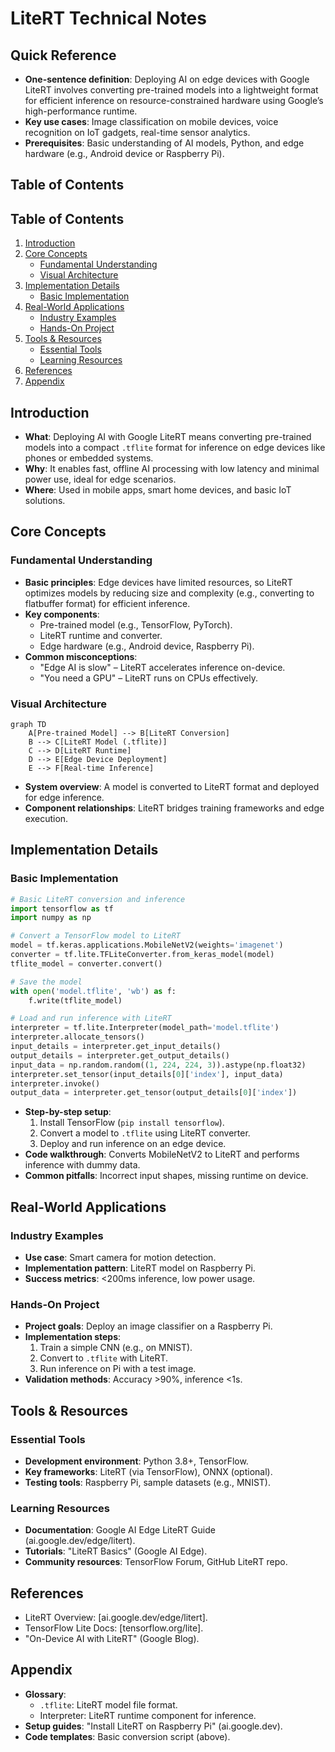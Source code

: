 # LiteRT Technical Notes  

<!-- [Image description: A rectangular diagram showing a simple edge device (e.g., Android phone or Raspberry Pi) receiving a pre-trained AI model optimized with Google LiteRT. Arrows indicate the flow from model training to LiteRT conversion and deployment, with labels for key steps like export and inference, set against a clean, technical background.] -->

## Quick Reference  
- **One-sentence definition**: Deploying AI on edge devices with Google LiteRT involves converting pre-trained models into a lightweight format for efficient inference on resource-constrained hardware using Google’s high-performance runtime.  
- **Key use cases**: Image classification on mobile devices, voice recognition on IoT gadgets, real-time sensor analytics.  
- **Prerequisites**: Basic understanding of AI models, Python, and edge hardware (e.g., Android device or Raspberry Pi).  

## Table of Contents  
## Table of Contents  
1. [Introduction](#introduction)  
2. [Core Concepts](#core-concepts)  
    - [Fundamental Understanding](#fundamental-understanding)  
    - [Visual Architecture](#visual-architecture)  
3. [Implementation Details](#implementation-details)  
    - [Basic Implementation](#basic-implementation)  
4. [Real-World Applications](#real-world-applications)  
    - [Industry Examples](#industry-examples)  
    - [Hands-On Project](#hands-on-project)  
5. [Tools & Resources](#tools--resources)  
    - [Essential Tools](#essential-tools)  
    - [Learning Resources](#learning-resources)  
6. [References](#references)  
7. [Appendix](#appendix)  

## Introduction  
- **What**: Deploying AI with Google LiteRT means converting pre-trained models into a compact `.tflite` format for inference on edge devices like phones or embedded systems.  
- **Why**: It enables fast, offline AI processing with low latency and minimal power use, ideal for edge scenarios.  
- **Where**: Used in mobile apps, smart home devices, and basic IoT solutions.  

## Core Concepts  
### Fundamental Understanding  
- **Basic principles**: Edge devices have limited resources, so LiteRT optimizes models by reducing size and complexity (e.g., converting to flatbuffer format) for efficient inference.  
- **Key components**:  
  - Pre-trained model (e.g., TensorFlow, PyTorch).  
  - LiteRT runtime and converter.  
  - Edge hardware (e.g., Android device, Raspberry Pi).  
- **Common misconceptions**:  
  - "Edge AI is slow" – LiteRT accelerates inference on-device.  
  - "You need a GPU" – LiteRT runs on CPUs effectively.  

### Visual Architecture  
```mermaid  
graph TD  
    A[Pre-trained Model] --> B[LiteRT Conversion]  
    B --> C[LiteRT Model (.tflite)]  
    C --> D[LiteRT Runtime]  
    D --> E[Edge Device Deployment]  
    E --> F[Real-time Inference]  
```  
- **System overview**: A model is converted to LiteRT format and deployed for edge inference.  
- **Component relationships**: LiteRT bridges training frameworks and edge execution.  

## Implementation Details  
### Basic Implementation  
```python  
# Basic LiteRT conversion and inference  
import tensorflow as tf  
import numpy as np  

# Convert a TensorFlow model to LiteRT  
model = tf.keras.applications.MobileNetV2(weights='imagenet')  
converter = tf.lite.TFLiteConverter.from_keras_model(model)  
tflite_model = converter.convert()  

# Save the model  
with open('model.tflite', 'wb') as f:  
    f.write(tflite_model)  

# Load and run inference with LiteRT  
interpreter = tf.lite.Interpreter(model_path='model.tflite')  
interpreter.allocate_tensors()  
input_details = interpreter.get_input_details()  
output_details = interpreter.get_output_details()  
input_data = np.random.random((1, 224, 224, 3)).astype(np.float32)  
interpreter.set_tensor(input_details[0]['index'], input_data)  
interpreter.invoke()  
output_data = interpreter.get_tensor(output_details[0]['index'])  
```  
- **Step-by-step setup**:  
  1. Install TensorFlow (`pip install tensorflow`).  
  2. Convert a model to `.tflite` using LiteRT converter.  
  3. Deploy and run inference on an edge device.  
- **Code walkthrough**: Converts MobileNetV2 to LiteRT and performs inference with dummy data.  
- **Common pitfalls**: Incorrect input shapes, missing runtime on device.  

## Real-World Applications  
### Industry Examples  
- **Use case**: Smart camera for motion detection.  
- **Implementation pattern**: LiteRT model on Raspberry Pi.  
- **Success metrics**: <200ms inference, low power usage.  

### Hands-On Project  
- **Project goals**: Deploy an image classifier on a Raspberry Pi.  
- **Implementation steps**:  
  1. Train a simple CNN (e.g., on MNIST).  
  2. Convert to `.tflite` with LiteRT.  
  3. Run inference on Pi with a test image.  
- **Validation methods**: Accuracy >90%, inference <1s.  

## Tools & Resources  
### Essential Tools  
- **Development environment**: Python 3.8+, TensorFlow.  
- **Key frameworks**: LiteRT (via TensorFlow), ONNX (optional).  
- **Testing tools**: Raspberry Pi, sample datasets (e.g., MNIST).  

### Learning Resources  
- **Documentation**: Google AI Edge LiteRT Guide (ai.google.dev/edge/litert).  
- **Tutorials**: "LiteRT Basics" (Google AI Edge).  
- **Community resources**: TensorFlow Forum, GitHub LiteRT repo.  

## References  
- LiteRT Overview: [ai.google.dev/edge/litert].  
- TensorFlow Lite Docs: [tensorflow.org/lite].  
- "On-Device AI with LiteRT" (Google Blog).  

## Appendix  
- **Glossary**:  
  - `.tflite`: LiteRT model file format.  
  - Interpreter: LiteRT runtime component for inference.  
- **Setup guides**: "Install LiteRT on Raspberry Pi" (ai.google.dev).  
- **Code templates**: Basic conversion script (above).  
